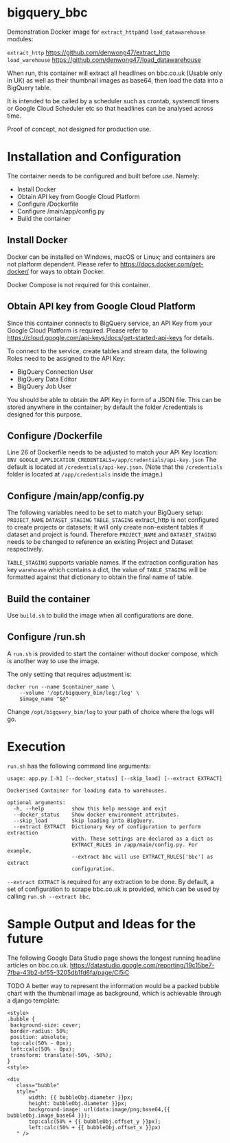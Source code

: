# bigquery_bbc
 Demonstration Docker image for `extract_http`and `load_datawarehouse` modules:

 `extract_http` https://github.com/denwong47/extract_http \
 `load_warehouse` https://github.com/denwong47/load_datawarehouse

 When run, this container will extract all headlines on bbc.co.uk (Usable only in UK) as well as their thumbnail images as base64, then load the data into a BigQuery table.

 It is intended to be called by a scheduler such as crontab, systemctl timers or Google Cloud Scheduler etc so that headlines can be analysed across time.

 Proof of concept, not designed for production use.


# Installation and Configuration
The container needs to be configured and built before use. Namely:
- Install Docker
- Obtain API key from Google Cloud Platform
- Configure /Dockerfile
- Configure /main/app/config.py
- Build the container

## Install Docker
Docker can be installed on Windows, macOS or Linux; and containers are not platform dependent.
Please refer to https://docs.docker.com/get-docker/ for ways to obtain Docker.

Docker Compose is not required for this container.

## Obtain API key from Google Cloud Platform
Since this container connects to BigQuery service, an API Key from your Google Cloud Platform is required.
Please refer to https://cloud.google.com/api-keys/docs/get-started-api-keys for details.

To connect to the service, create tables and stream data, the following Roles need to be assigned to the API Key:
- BigQuery Connection User
- BigQuery Data Editor
- BigQuery Job User

You should be able to obtain the API Key in form of a JSON file. This can be stored anywhere in the container; by default the folder /credentials is designed for this purpose.

## Configure /Dockerfile
Line 26 of Dockerfile needs to be adjusted to match your API Key location:
```ENV GOOGLE_APPLICATION_CREDENTIALS=/app/credentials/api-key.json```
The default is located at `/credentials/api-key.json`. (Note that the `/credentials` folder is located at `/app/credentials` inside the image.)

## Configure /main/app/config.py
The following variables need to be set to match your BigQuery setup:
`PROJECT_NAME`
`DATASET_STAGING`
`TABLE_STAGING`
extract_http is not configured to create projects or datasets; it will only create non-existent tables if dataset and project is found.
Therefore `PROJECT_NAME` and `DATASET_STAGING` needs to be changed to reference an existing Project and Dataset respectively.
 
`TABLE_STAGING` supports variable names. If the extraction configuration has key `warehouse` which contains a dict, the value of `TABLE_STAGING` will be formatted against that dictionary to obtain the final name of table.

## Build the container
Use `build.sh` to build the image when all configurations are done.

## Configure /run.sh
A `run.sh` is provided to start the container without docker compose, which is another way to use the image.

The only setting that requires adjustment is:
```
docker run --name $container_name \
    --volume '/opt/bigquery_bim/log:/log' \
    $image_name "$@"
```
Change `/opt/bigquery_bim/log` to your path of choice where the logs will go.

# Execution
`run.sh` has the following command line arguments:
```
usage: app.py [-h] [--docker_status] [--skip_load] [--extract EXTRACT]

Dockerised Container for loading data to warehouses.

optional arguments:
  -h, --help         show this help message and exit
  --docker_status    Show docker environment attributes.
  --skip_load        Skip loading into BigQuery.
  --extract EXTRACT  Dictionary Key of configuration to perform extraction
                     with. These settings are declared as a dict as
                     EXTRACT_RULES in /app/main/config.py. For example,
                     --extract bbc will use EXTRACT_RULES['bbc'] as extract
                     configuration.
```

`--extract EXTRACT` is required for any extraction to be done.
By default, a set of configuration to scrape bbc.co.uk is provided, which can be used by calling `run.sh --extract bbc`.

# Sample Output and Ideas for the future
 The following Google Data Studio page shows the longest running headline articles on bbc.co.uk.
 https://datastudio.google.com/reporting/19c15be7-7fba-43b2-bf55-3205db1fd6fa/page/Cl5iC


 TODO A better way to represent the information would be a packed bubble chart with the thumbnail image as background, which is achievable through a django template:
 ```
 <style>
 .bubble {
  background-size: cover;
  border-radius: 50%;
  position: absolute;
  top:calc(50% - 0px);
  left:calc(50% - 0px);
  transform: translate(-50%, -50%);
}
<style>

<div
    class="bubble"
    style="
        width: {{ bubbleObj.diameter }}px;
        height: bubbleObj.diameter }}px;
        background-image: url(data:image/png;base64,{{ bubbleObj.image_base64 }});
        top:calc(50% + {{ bubbleObj.offset_y }}px);
        left:calc(50% + {{ bubbleObj.offset_x }}px)
    " />
 ```

 